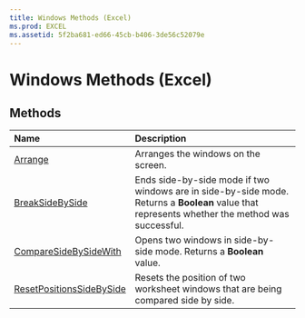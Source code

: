 ```yaml
---
title: Windows Methods (Excel)
ms.prod: EXCEL
ms.assetid: 5f2ba681-ed66-45cb-b406-3de56c52079e
---
```



# Windows Methods (Excel)

## Methods



|**Name**|**Description**|
|:-----|:-----|
|[Arrange](windows-arrange-method-excel.md)|Arranges the windows on the screen.|
|[BreakSideBySide](windows-breaksidebyside-method-excel.md)|Ends side-by-side mode if two windows are in side-by-side mode. Returns a  **Boolean** value that represents whether the method was successful.|
|[CompareSideBySideWith](windows-comparesidebysidewith-method-excel.md)|Opens two windows in side-by-side mode. Returns a  **Boolean** value.|
|[ResetPositionsSideBySide](windows-resetpositionssidebyside-method-excel.md)|Resets the position of two worksheet windows that are being compared side by side.|

